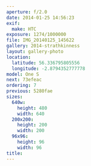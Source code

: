 ```yaml
---
aperture: f/2.0
date: 2014-01-25 14:56:23
exif:
  make: HTC
exposure: 1274/1000000
file: IMG_20140125_145622
gallery: 2014-strathkinness
layout: gallery-photo
location:
  latitude: 56.336795805556
  longitude: -2.8794352777778
model: One S
next: 73efeac
ordering: 7
previous: 5280fae
sizes:
  640w:
    height: 480
    width: 640
  200x200:
    height: 200
    width: 200
  96x96:
    height: 96
    width: 96
title: 
---
```

